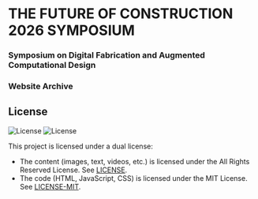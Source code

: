 # THE FUTURE OF CONSTRUCTION 2026 SYMPOSIUM

### Symposium on Digital Fabrication and Augmented Computational Design

### Website Archive

## License

![License](https://img.shields.io/static/v1?label=license&message=All%20Rights%20Reserved&color=red)
![License](https://img.shields.io/static/v1?label=license&message=MIT&color=green)

This project is licensed under a dual license:

- The content (images, text, videos, etc.) is licensed under the All Rights Reserved License. See [LICENSE](LICENSE).
- The code (HTML, JavaScript, CSS) is licensed under the MIT License. See [LICENSE-MIT](LICENSE-MIT).
